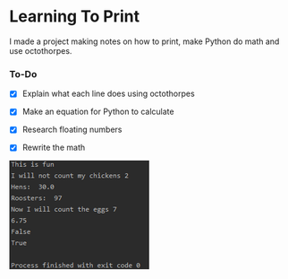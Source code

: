 # Learning To Print
I made a project making notes on how to print, make Python do math and use octothorpes.

### To-Do

- [x] Explain what each line does using octothorpes

- [x] Make an equation for Python to calculate

- [x] Research floating numbers

- [x] Rewrite the math

![Learning](/Capture.PNG)
